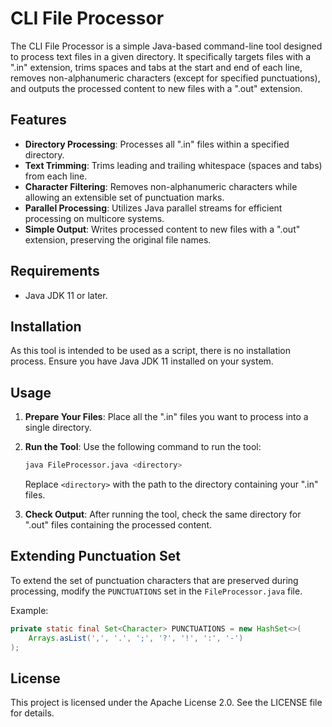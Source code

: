 # CLI File Processor

The CLI File Processor is a simple Java-based command-line tool designed to process text files in a given directory. It specifically targets files with a ".in" extension, trims spaces and tabs at the start and end of each line, removes non-alphanumeric characters (except for specified punctuations), and outputs the processed content to new files with a ".out" extension.

## Features

- **Directory Processing**: Processes all ".in" files within a specified directory.
- **Text Trimming**: Trims leading and trailing whitespace (spaces and tabs) from each line.
- **Character Filtering**: Removes non-alphanumeric characters while allowing an extensible set of punctuation marks.
- **Parallel Processing**: Utilizes Java parallel streams for efficient processing on multicore systems.
- **Simple Output**: Writes processed content to new files with a ".out" extension, preserving the original file names.

## Requirements

- Java JDK 11 or later.

## Installation

As this tool is intended to be used as a script, there is no installation process. Ensure you have Java JDK 11 installed on your system.

## Usage

1. **Prepare Your Files**: Place all the ".in" files you want to process into a single directory.

2. **Run the Tool**: Use the following command to run the tool:

   ```sh
   java FileProcessor.java <directory>
   ```

   Replace `<directory>` with the path to the directory containing your ".in" files.

3. **Check Output**: After running the tool, check the same directory for ".out" files containing the processed content.

## Extending Punctuation Set

To extend the set of punctuation characters that are preserved during processing, modify the `PUNCTUATIONS` set in the `FileProcessor.java` file.

Example:

```java
private static final Set<Character> PUNCTUATIONS = new HashSet<>(
    Arrays.asList(',', '.', ';', '?', '!', ':', '-')
);
```

## License

This project is licensed under the Apache License 2.0.
See the LICENSE file for details.
